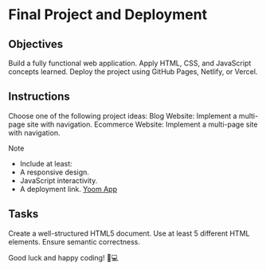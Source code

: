 # Final Project and Deployment

## Objectives
Build a fully functional web application.
Apply HTML, CSS, and JavaScript concepts learned.
Deploy the project using GitHub Pages, Netlify, or Vercel.

## Instructions
Choose one of the following project ideas:
Blog Website: Implement a multi-page site with navigation.
Ecommerce Website: Implement a multi-page site with navigation.

>[!NOTE]
> - Include at least:
> - A responsive design.
> - JavaScript interactivity.
> - A deployment link. [Yoom App](https://online-meeting-pi.vercel.app/)


## Tasks

Create a well-structured HTML5 document.
Use at least 5 different HTML elements.
Ensure semantic correctness.

Good luck and happy coding! 🚀💻

